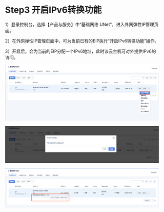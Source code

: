 

# Step3 开启IPv6转换功能

1）登录控制台，选择【产品与服务】中“基础网络 UNet”，进入外网弹性IP管理页面。

2）在外网弹性IP管理页面中，可为当前已有的EIP执行“开启IPv6转换功能”操作。

3）开启后，会为当前的EIP分配一个IPv6地址，此时该云主机可对外提供IPv6的访问。

![](/images/briefguide/开启ipv6转换.png)

![](/images/briefguide/开启确认.png)

![](/images/briefguide/ipv6地址.png)
